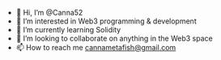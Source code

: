 - 👋 Hi, I’m @Canna52
- 👀 I’m interested in Web3 programming & development
- 🌱 I’m currently learning Solidity
- 💞️ I’m looking to collaborate on anything in the Web3 space
- 📫 How to reach me cannametafish@gmail.com

<!---
Canna52/Canna52 is a ✨ special ✨ repository because its `README.md` (this file) appears on your GitHub profile.
You can click the Preview link to take a look at your changes.
--->
